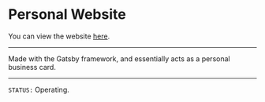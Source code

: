 # Personal Website
<p>You can view the website <a href="https://coopertsoris.dev">here</a>.</p>
<hr>
Made with the Gatsby framework, and essentially acts as a personal business card.
<hr>

`
STATUS:
`
Operating.
